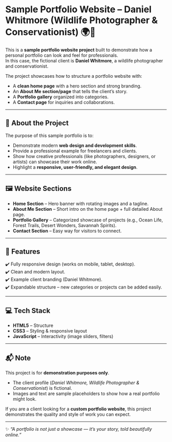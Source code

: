 # Sample Portfolio Website – Daniel Whitmore (Wildlife Photographer & Conservationist) 🌍📸  

This is a **sample portfolio website project** built to demonstrate how a personal portfolio can look and feel for professionals.  
In this case, the fictional client is **Daniel Whitmore**, a wildlife photographer and conservationist.  

The project showcases how to structure a portfolio website with:  
- A **clean home page** with a hero section and strong branding.  
- An **About Me section/page** that tells the client’s story.  
- A **Portfolio gallery** organized into categories.  
- A **Contact page** for inquiries and collaborations.  

---

## 📖 About the Project  

The purpose of this sample portfolio is to:  
- Demonstrate modern **web design and development skills**.  
- Provide a professional example for freelancers and clients.  
- Show how creative professionals (like photographers, designers, or artists) can showcase their work online.  
- Highlight a **responsive, user-friendly, and elegant design**.  

---

## 🖼️ Website Sections  

- **Home Section** – Hero banner with rotating images and a tagline.  
- **About Me Section** – Short intro on the home page + full detailed About page.  
- **Portfolio Gallery** – Categorized showcase of projects (e.g., Ocean Life, Forest Trails, Desert Wonders, Savannah Spirits).  
- **Contact Section** – Easy way for visitors to connect.  

---

## 🌟 Features  

✔️ Fully responsive design (works on mobile, tablet, desktop).  
✔️ Clean and modern layout.  
✔️ Example client branding (Daniel Whitmore).  
✔️ Expandable structure – new categories or projects can be added easily.  

---

## 💻 Tech Stack  

- **HTML5** – Structure  
- **CSS3** – Styling & responsive layout  
- **JavaScript** – Interactivity (image sliders, filters)  

---

## 📬 Note  

This project is for **demonstration purposes only**.  
- The client profile (*Daniel Whitmore, Wildlife Photographer & Conservationist*) is fictional.  
- Images and text are sample placeholders to show how a real portfolio might look.  

If you are a client looking for a **custom portfolio website**, this project demonstrates the quality and style of work you can expect.  

---

✨ *“A portfolio is not just a showcase — it’s your story, told beautifully online.”*  
